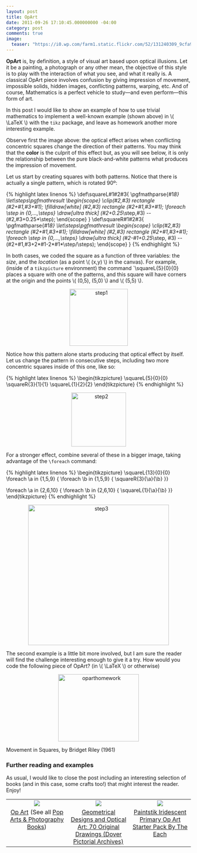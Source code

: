 ```yaml
---
layout: post
title: OpArt
date: 2011-09-26 17:10:45.000000000 -04:00
category: post
comments: true
image:
  teaser: "https://i0.wp.com/farm1.static.flickr.com/52/131240309_9cfa9f61fd_o_d.jpg"
---
```


**OpArt** is, by definition, a style of visual art based upon optical illusions.  Let it be a painting, a photograph or any other mean, the objective of this style is to play with the interaction of what you see, and what it really is.   A classical OpArt piece involves confusion by giving impression of movement, impossible solids, hidden images, conflicting patterns, warping, etc.  And of course, Mathematics is a perfect vehicle to study—and even perform—this form of art.

In this post I would like to show an example of how to use trivial mathematics to implement a well-known example (shown above) in <span>\\( \LaTeX \\)</span> with the `tikz` package, and leave as homework another more interesting example.

Observe first the image above: the optical effect arises when conflicting concentric squares change the direction of their patterns.  You may think that the **color** is the culprit of this effect but, as you will see below, it is only the relationship between the pure black-and-white patterns what produces the impression of movement.

Let us start by creating squares with both patterns.  Notice that there is actually a single pattern, which is rotated 90º:

{% highlight latex linenos %}
\def\squareL#1#2#3{
  \pgfmathparse{#1*8}
  \let\steps\pgfmathresult
  \begin{scope}
    \clip(#2,#3) rectangle (#2+#1,#3+#1);
    \filldraw[white] (#2,#3) rectangle (#2+#1,#3+#1);
    \foreach \step in {0,...,\steps}
      \draw[ultra thick] (#2+0.25*\step,#3) -- (#2,#3+0.25*\step);
  \end{scope}
}
\def\squareR#1#2#3{
  \pgfmathparse{#1*8}
  \let\steps\pgfmathresult
  \begin{scope}
    \clip(#2,#3) rectangle (#2+#1,#3+#1);
    \filldraw[white] (#2,#3) rectangle (#2+#1,#3+#1);
    \foreach \step in {0,...,\steps}
      \draw[ultra thick] (#2-#1+0.25*\step, #3) -- (#2+#1,#3+2*#1-2*#1*\step/\steps);
  \end{scope}
}
{% endhighlight %}

In both cases, we coded the square as a function of three variables: the *size*, and the *location* (as a point <span>\\( (x,y) \\)</span> in the canvas).  For example, (inside of a `tikzpicture` environment) the command `\squareL{5}{0}{0}</tt> places a square with one of the patterns, and this square will have corners at the origin and the points <span>\\( (0,5), (5,0) \\)</span> and <span>\\( (5,5) \\)</span>.

<p style="text-align:center;"><img src="https://i0.wp.com/farm7.static.flickr.com/6166/6186930914_c4fdfb8339_m.jpg" width="159" height="155" alt="step1" /></p>

Notice how this pattern alone starts producing that optical effect by itself.  Let us change the pattern in consecutive steps, including two more concentric squares inside of this one, like so:

{% highlight latex linenos %}
\begin{tikzpicture}
  \squareL{5}{0}{0}
  \squareR{3}{1}{1}
  \squareL{1}{2}{2}
\end{tikzpicture}
{% endhighlight %}

<p style="text-align:center;"><img src="https://i0.wp.com/farm7.static.flickr.com/6151/6186422205_1d61128395_m.jpg" width="149" height="147" alt="step2" /></p>

For a stronger effect, combine several of these in a bigger image, taking advantage of the `\foreach` command:

{% highlight latex linenos %}
\begin{tikzpicture}
  \squareL{13}{0}{0}
  \foreach \a in {1,5,9}
  {
    \foreach \b in {1,5,9}
    { \squareR{3}{\a}{\b} }}

  \foreach \a in {2,6,10}
  {
    \foreach \b in {2,6,10}
    { \squareL{1}{\a}{\b} }}
\end{tikzpicture}
{% endhighlight %}

<p style="text-align:center;"><img src="https://i0.wp.com/farm7.static.flickr.com/6176/6186983960_51d90d1d34.jpg" width="384" height="382" alt="step3" /></p>

The second example is a little bit more involved, but I am sure the reader will find the challenge interesting enough to give it a try.  How would you code the following piece of OpArt? (in <span>\\( \LaTeX \\)</span> or otherwise)

<p style="text-align:center;"><img src="https://i0.wp.com/farm7.static.flickr.com/6173/6187050462_7a3223d0c5_m.jpg" width="220" height="183" alt="oparthomework" />

  Movement in Squares, by Bridget Riley (1961)</p>

### Further reading and examples

As usual, I would like to close the post including an interesting selection of books (and in this case, some crafts too!) that might interest the reader.  Enjoy!

<table style="width:100%;border:0;">
<tr>
<td style="width:33%;border:0;text-align:center;vertical-align:middle;">
<a href="http://www.amazon.com/gp/product/3865602061/ref=as_li_tf_il?ie=UTF8&amp;tag=blancosilva-20&amp;linkCode=as2&amp;camp=217145&amp;creative=399377&amp;creativeASIN=3865602061"><img border="0" src="assets/q?_encoding=UTF8&amp;Format=_SL160_&amp;ASIN=3865602061&amp;MarketPlace=US&amp;ID=AsinImage&amp;WS=1&amp;tag=blancosilva-20&amp;ServiceVersion=20070822" /></a><img src="assets/ir?t=blancosilva-20&amp;l=as2&amp;o=1&amp;a=3865602061&amp;camp=217145&amp;creative=399377" width="1" height="1" border="0" alt="" style="border:none!important;margin:0!important;" />
</td>
<td style="width:33%;border:0;text-align:center;vertical-align:middle;">
<a href="http://www.amazon.com/gp/product/0486231003/ref=as_li_tf_il?ie=UTF8&amp;tag=blancosilva-20&amp;linkCode=as2&amp;camp=217145&amp;creative=399373&amp;creativeASIN=0486231003"><img border="0" src="assets/q?_encoding=UTF8&amp;Format=_SL160_&amp;ASIN=0486231003&amp;MarketPlace=US&amp;ID=AsinImage&amp;WS=1&amp;tag=blancosilva-20&amp;ServiceVersion=20070822" /></a><img src="assets/ir?t=blancosilva-20&amp;l=as2&amp;o=1&amp;a=0486231003&amp;camp=217145&amp;creative=399373" width="1" height="1" border="0" alt="" style="border:none!important;margin:0!important;" />
</td>
<td style="width:33%;border:0;text-align:center;vertical-align:middle;">
<a href="http://www.amazon.com/gp/product/B002NS25GY/ref=as_li_tf_il?ie=UTF8&amp;tag=blancosilva-20&amp;linkCode=as2&amp;camp=217145&amp;creative=399373&amp;creativeASIN=B002NS25GY"><img border="0" src="assets/q?_encoding=UTF8&amp;Format=_SL160_&amp;ASIN=B002NS25GY&amp;MarketPlace=US&amp;ID=AsinImage&amp;WS=1&amp;tag=blancosilva-20&amp;ServiceVersion=20070822" /></a><img src="assets/ir?t=blancosilva-20&amp;l=as2&amp;o=1&amp;a=B002NS25GY&amp;camp=217145&amp;creative=399373" width="1" height="1" border="0" alt="" style="border:none!important;margin:0!important;" />
</td>
</tr>
<tr>
<td style="width:33%;border:0;text-align:center;vertical-align:top;">
<a href="http://www.amazon.com/gp/product/3865602061/ref=as_li_tf_tl?ie=UTF8&amp;tag=blancosilva-20&amp;linkCode=as2&amp;camp=217145&amp;creative=399377&amp;creativeASIN=3865602061">Op Art</a><img src="assets/ir?t=blancosilva-20&amp;l=as2&amp;o=1&amp;a=3865602061&amp;camp=217145&amp;creative=399377" width="1" height="1" border="0" alt="" style="border:none!important;margin:0!important;" /> (See all <a href="http://www.amazon.com/Pop-Arts-Books/b/ref=as_li_tf_tl?ie=UTF8&amp;tag=blancosilva-20&amp;linkCode=as2&amp;camp=217145&amp;creative=399385&amp;creativeASIN=3865602061&amp;ie=UTF8&amp;node=1085">Pop Arts &amp; Photography Books</a>)<img src="assets/ir?t=blancosilva-20&amp;l=as2&amp;o=1&amp;a=3865602061&amp;camp=217145&amp;creative=399385" width="1" height="1" border="0" alt="" style="border:none!important;margin:0!important;" />
</td>
<td style="width:33%;border:0;text-align:center;vertical-align:top;">
<a href="http://www.amazon.com/gp/product/0486231003/ref=as_li_tf_tl?ie=UTF8&amp;tag=blancosilva-20&amp;linkCode=as2&amp;camp=217145&amp;creative=399373&amp;creativeASIN=0486231003">Geometrical Designs and Optical Art: 70 Original Drawings (Dover Pictorial Archives)</a><img src="assets/ir?t=blancosilva-20&amp;l=as2&amp;o=1&amp;a=0486231003&amp;camp=217145&amp;creative=399373" width="1" height="1" border="0" alt="" style="border:none!important;margin:0!important;" />
</td>
<td style="width:33%;border:0;text-align:center;vertical-align:top;">
<a href="http://www.amazon.com/gp/product/B002NS25GY/ref=as_li_tf_tl?ie=UTF8&amp;tag=blancosilva-20&amp;linkCode=as2&amp;camp=217145&amp;creative=399373&amp;creativeASIN=B002NS25GY">Paintstik Iridescent Primary Op Art Starter Pack By The Each</a><img src="assets/ir?t=blancosilva-20&amp;l=as2&amp;o=1&amp;a=B002NS25GY&amp;camp=217145&amp;creative=399373" width="1" height="1" border="0" alt="" style="border:none!important;margin:0!important;" />
</td>
</tr>
</table>
